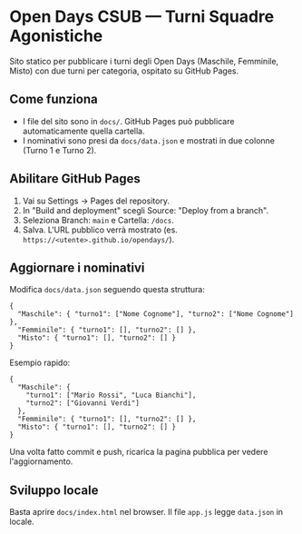 # Open Days CSUB — Turni Squadre Agonistiche

Sito statico per pubblicare i turni degli Open Days (Maschile, Femminile, Misto) con due turni per categoria, ospitato su GitHub Pages.

## Come funziona

- I file del sito sono in `docs/`. GitHub Pages può pubblicare automaticamente quella cartella.
- I nominativi sono presi da `docs/data.json` e mostrati in due colonne (Turno 1 e Turno 2).

## Abilitare GitHub Pages

1. Vai su Settings → Pages del repository.
2. In "Build and deployment" scegli Source: "Deploy from a branch".
3. Seleziona Branch: `main` e Cartella: `/docs`.
4. Salva. L'URL pubblico verrà mostrato (es. `https://<utente>.github.io/opendays/`).

## Aggiornare i nominativi

Modifica `docs/data.json` seguendo questa struttura:

```
{
  "Maschile": { "turno1": ["Nome Cognome"], "turno2": ["Nome Cognome"] },
  "Femminile": { "turno1": [], "turno2": [] },
  "Misto": { "turno1": [], "turno2": [] }
}
```

Esempio rapido:

```
{
  "Maschile": {
    "turno1": ["Mario Rossi", "Luca Bianchi"],
    "turno2": ["Giovanni Verdi"]
  },
  "Femminile": { "turno1": [], "turno2": [] },
  "Misto": { "turno1": [], "turno2": [] }
}
```

Una volta fatto commit e push, ricarica la pagina pubblica per vedere l'aggiornamento.

## Sviluppo locale

Basta aprire `docs/index.html` nel browser. Il file `app.js` legge `data.json` in locale.

